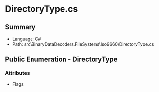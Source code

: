 ﻿# DirectoryType.cs

## Summary

* Language: C#
* Path: src\BinaryDataDecoders.FileSystems\Iso9660\DirectoryType.cs

## Public Enumeration - DirectoryType

### Attributes

 - Flags

